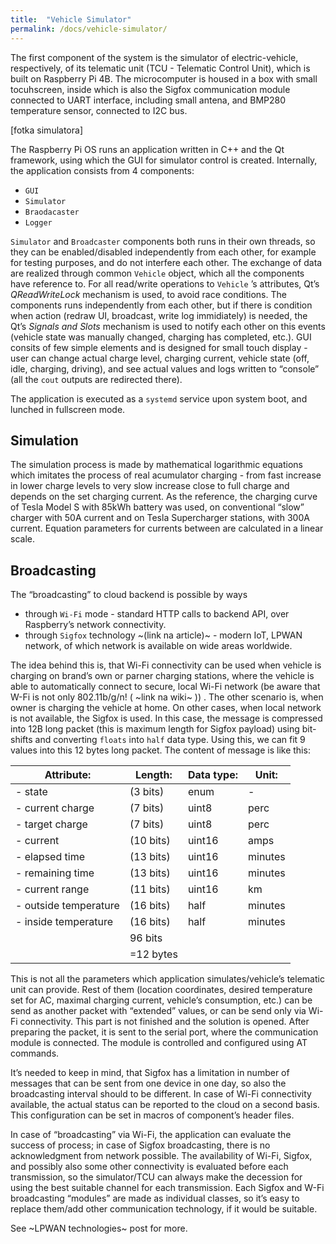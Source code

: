```yaml
---
title:  "Vehicle Simulator"
permalink: /docs/vehicle-simulator/
---
```


The first component of the system is the simulator of electric-vehicle, respectively, of its telematic unit (TCU - Telematic Control Unit), which is built on Raspberry Pi 4B. The microcomputer is housed in a box with small tocuhscreen, inside which is also the Sigfox communication module connected to UART interface, including small antena, and BMP280 temperature sensor, connected to I2C bus.

[fotka simulatora]

The Raspberry Pi OS runs an application written in C++ and the Qt framework, using which the GUI for simulator control is created.  Internally, the application consists from 4 components:
- `GUI`
- `Simulator`
- `Braodacaster`
- `Logger`

`Simulator` and `Broadcaster` components both runs in their own threads, so they can be enabled/disabled independently from each other, for example for testing purposes, and do not interfere each other. The exchange of data are realized through common `Vehicle` object, which all the components have reference to. For all read/write operations to `Vehicle` ’s attributes, Qt’s *QReadWriteLock* mechanism is used, to avoid race conditions. The components runs independently from each other, but if there is condition when action (redraw UI, broadcast, write log immidiately) is needed, the Qt’s *Signals and Slots* mechanism is used to notify each other on this events (vehicle state was manually changed, charging has completed, etc.). 
GUI consits of few simple elements and is designed for small touch display - user can change actual charge level, charging current, vehicle state (off, idle, charging, driving), and see actual values and logs written to “console” (all the `cout` outputs are redirected there). 

The application is executed as a `systemd` service upon system boot, and lunched in fullscreen mode.

## Simulation
The simulation process is made by mathematical logarithmic equations which imitates the process of real acumulator charging - from fast increase in lower charge levels to very slow increase close to full charge and depends on the set charging current. As the reference, the charging curve of Tesla Model S with 85kWh battery was used, on conventional “slow” charger with 50A current and on Tesla Supercharger stations, with 300A current. Equation parameters for currents between are calculated in a linear scale.

## Broadcasting
The “broadcasting” to cloud backend is possible by ways 
- through `Wi-Fi` mode - standard HTTP calls to backend API, over Raspberry’s network connectivity.
- through `Sigfox` technology ~(link na article)~ - modern IoT, LPWAN 
network, of which network is available on wide areas worldwide.

The idea behind this is, that Wi-Fi connectivity can be used when vehicle is charging on brand’s own or parner charging stations, where the vehicle is able to automatically connect to secure, local Wi-Fi network (be aware that W-Fi is not only 802.11b/g/n! ( ~link na wiki~ )) . The other scenario is, when owner is charging the vehicle at home. 
On other cases, when local network is not available, the Sigfox is used. In this case, the message is compressed into 12B long packet (this is maximum length for Sigfox payload) using bit-shifts and converting `floats`  into `half` data type. Using this, we can fit 9 values into this 12 bytes long packet. 
The content of message is like this:

| Attribute: | Length: | Data type: | Unit: |
|---|---|---|---|
| - state | (3 bits) | enum | - |
| - current charge | (7 bits) | uint8 | perc |
| - target charge | (7 bits) | uint8 | perc |
| - current | (10 bits) | uint16 | amps |
| - elapsed time | (13 bits) | uint16 | minutes |
| - remaining time | (13 bits) | uint16 | minutes |
| - current range | (11 bits) | uint16 | km |
| - outside temperature | (16 bits) | half | minutes |
| - inside temperature | (16 bits) | half | minutes |
| | 96 bits | | |
| | =12 bytes | | |

This is not all the parameters which application simulates/vehicle’s telematic unit can provide. Rest of them (location coordinates, desired temperature set for AC, maximal charging current, vehicle’s consumption, etc.) can be send as another packet with “extended” values, or can be send only via Wi-Fi connectivity. This part is not finished and the solution is opened.
After preparing the packet, it is sent to the serial port, where the communication module is connected. The module is controlled and configured using AT commands.

It’s needed to keep in mind, that Sigfox has a limitation in number of messages that can be sent from one device in one day, so also the broadcasting interval should to be different. In case of Wi-Fi connectivity available, the actual status can be reported to the cloud on a second basis. This configuration can be set in macros of component’s header files. 

In case of “broadcasting” via Wi-Fi, the application can evaluate the success of process; in case of Sigfox broadcasting, there is no acknowledgment from network possible. The availability of Wi-Fi, Sigfox, and possibly also some other connectivity is evaluated before each transmission, so the simulator/TCU can always make the decession for using the best suitable channel for each transmission. 
Each Sigfox and W-Fi broadcasting “modules” are made as individual classes, so it’s easy to replace them/add other communication technology, if it would be suitable. 

See ~LPWAN technologies~ post for more.

